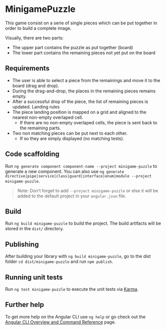 # MinigamePuzzle

This game consist on a serie of single pieces which can be put together in order to build a complete image.

Visually, there are two parts:

* The upper part contains the puzzle as put together (board)
* The lower part contains the remaining pieces not yet put on the board

## Requirements

* The user is able to select a piece from the remainings and move it to the board (drag and drop).
* During the drag-and-drop, the places in the remaining pieces remains empty.
* After a successful drop of the piece, the list of remaining pieces is updated.
Landing rules
* The piece landing position is mapped on a grid and aligned to the nearest non-empty overlaped cell.
  * If there are no non-empty overlaped cells, the piece is sent back to the remaining parts.
* Two non matching pieces can be put next to each other.
  * If so they are simply displayed (no matching tests).


## Code scaffolding

Run `ng generate component component-name --project minigame-puzzle` to generate a new component. You can also use `ng generate directive|pipe|service|class|guard|interface|enum|module --project minigame-puzzle`.
> Note: Don't forget to add `--project minigame-puzzle` or else it will be added to the default project in your `angular.json` file. 

## Build

Run `ng build minigame-puzzle` to build the project. The build artifacts will be stored in the `dist/` directory.

## Publishing

After building your library with `ng build minigame-puzzle`, go to the dist folder `cd dist/minigame-puzzle` and run `npm publish`.

## Running unit tests

Run `ng test minigame-puzzle` to execute the unit tests via [Karma](https://karma-runner.github.io).

## Further help

To get more help on the Angular CLI use `ng help` or go check out the [Angular CLI Overview and Command Reference](https://angular.io/cli) page.
